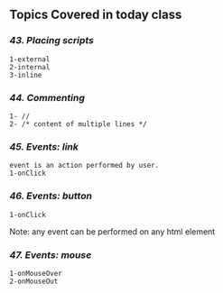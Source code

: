 ## Topics Covered in today class
### _43. Placing scripts_  <br />
    1-external 
    2-internal 
    3-inline 
### _44. Commenting_ <br />
    1- //
    2- /* content of multiple lines */
### _45. Events: link_ <br />
    event is an action performed by user. 
    1-onClick 
### _46. Events: button_  <br />
    1-onClick 

Note: any event can be performed on any html element <br />

### _47. Events: mouse_ <br />
    1-onMouseOver 
    2-onMouseOut  